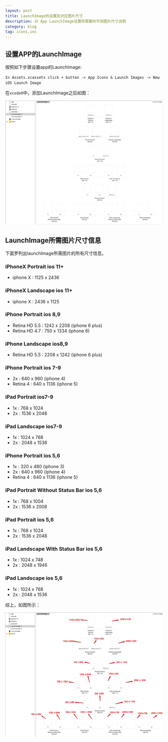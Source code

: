 ```yaml
---
layout: post
title: LaunchImage的设置及对应图片尺寸
description: 对 App LaunchImage设置所需要的不同图片尺寸说明
category: blog
tag: icons,ios
---
```


## 设置APP的LaunchImage

按照如下步骤设置app的LaunchImage:

`In Assets.xcassets click + button -> App Icons & Launch Images -> New iOS Launch Image`


在`xcode9`中，添加LaunchImage之后如图：

![](https://raw.githubusercontent.com/MaxwellQi/ios_workImage/master/20171012LaunchImage/launchiamge_01.png)

## LaunchImage所需图片尺寸信息

下面罗列出launchImage所需图片的所有尺寸信息。

### iPhoneX Portrait ios 11+

* iphone X : 1125 x 2436

### iPhoneX Landscape ios 11+

* iphone X : 2436 x 1125

### iPhone Portrait ios 8,9

* Retina HD 5.5 : 1242 x 2208 (iphone 6 plus)
* Retina HD 4.7 : 750 x 1334  (iphone 6)

### iPhone Landscape ios8,9

* Retina HD 5.5 : 2208 x 1242 (iphone 6 plus)

### iPhone Portrait ios 7-9

* 2x : 640 x 960  (iphone 4)
* Retina 4 : 640 x 1136 (iphone 5)

### iPad Portrait ios7-9

* 1x : 768 x 1024
* 2x : 1536 x 2048

### iPad Landscape ios7-9

* 1x : 1024 x 768
* 2x : 2048 x 1536

### iPhone Portrait ios 5,6

* 1x : 320 x 480 (iphone 3)
* 2x : 640 x 960 (iphone 4)
* Retina 4 : 640 x 1136 (iphone 5)

### iPad Portrait Without Status Bar ios 5,6

* 1x : 768 x 1004
* 2x : 1536 x 2008

### iPad Portrait ios 5,6

* 1x : 768 x 1024
* 2x : 1536 x 2048

### iPad Landscape With Status Bar ios 5,6

* 1x : 1024 x 748
* 2x : 2048 x 1946

### iPad Landscape ios 5,6

* 1x : 1024 x 768 
* 2x : 2048 x 1536


综上，如图所示：

![](https://raw.githubusercontent.com/MaxwellQi/ios_workImage/master/20171012LaunchImage/launchiamge_02.png)






